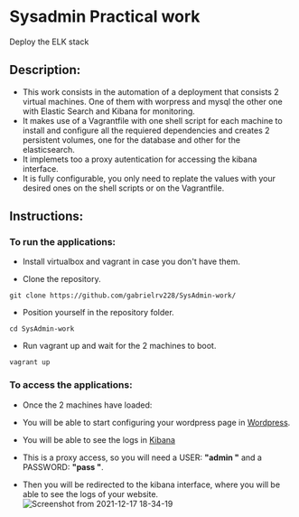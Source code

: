# Sysadmin Practical work
Deploy the ELK stack
## Description:
- This work consists in the automation of a deployment that consists 2 virtual machines. One of them with worpress and mysql the other one with Elastic Search and Kibana for monitoring.
- It makes use of a Vagrantfile with one shell script for each machine to install and configure all the requiered dependencies and creates 2 persistent volumes, one for the database and other for the elasticsearch.
- It implemets too a proxy autentication for accessing the kibana interface.
- It is fully configurable, you only need to replate the values with your desired ones on the shell scripts or on the Vagrantfile.
## Instructions:


### To run the applications:

- Install virtualbox and vagrant in case you don't have them.

- Clone the repository.
 ```
 git clone https://github.com/gabrielrv228/SysAdmin-work/
 ```

- Position yourself in the repository folder.
```
cd SysAdmin-work
```

- Run vagrant up and wait for the 2 machines to boot.
```
vagrant up
```

### To access the applications:
- Once the 2 machines have loaded:

- You will be able to start configuring your wordpress page in [Wordpress](http://localhost:8085). 

- You will be able to see the logs in [Kibana](http://localhost:8081)  


- This is a proxy access, so you will need a USER: **"admin "** and a PASSWORD: **"pass "**.

- Then you will be redirected to the kibana interface, where you will be able to see the logs of your website.  
![Screenshot from 2021-12-17 18-34-19](https://user-images.githubusercontent.com/95095337/179399247-58b13481-c341-40ff-9334-69c40a05717e.png)


